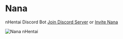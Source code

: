 # Nana
nHentai Discord Bot
[Join Discord Server](https://discord.gg/sXzu4FY) or [Invite Nana](https://discordapp.com/oauth2/authorize?client_id=583372268923518977&scope=bot&permissions=388160)

![Nana nHentai](https://cdn.discordapp.com/avatars/583372268923518977/2a38ef97ff60729ec79c5857ec0f8e5f.png?size=2048)
